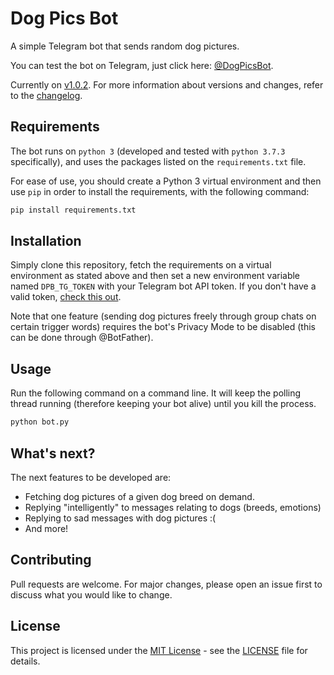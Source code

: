 # Dog Pics Bot

A simple Telegram bot that sends random dog pictures.

You can test the bot on Telegram, just click here: [@DogPicsBot](https://t.me/dogpicsbot).

Currently on [v1.0.2](https://github.com/aitorres/dogpicsbot/releases/tag/v1.0.2). For more information about versions and changes, refer to the [changelog](CHANGELOG.md).

## Requirements

The bot runs on `python 3` (developed and tested with `python 3.7.3` specifically), and uses the packages listed on the `requirements.txt` file.

For ease of use, you should create a Python 3 virtual environment and then use `pip` in order to install the requirements, with the following command:

```bash
pip install requirements.txt
```

## Installation

Simply clone this repository, fetch the requirements on a virtual environment as stated above and then set a new environment variable named `DPB_TG_TOKEN` with your Telegram bot API token. If you don't have a valid token, [check this out](https://core.telegram.org/bots).

Note that one feature (sending dog pictures freely through group chats on certain trigger words) requires the bot's Privacy Mode to be disabled (this can be done through @BotFather).

## Usage

Run the following command on a command line. It will keep the polling thread running (therefore keeping your bot alive) until you kill the process.

```bash
python bot.py
```

## What's next?

The next features to be developed are:

- Fetching dog pictures of a given dog breed on demand.
- Replying "intelligently" to messages relating to dogs (breeds, emotions)
- Replying to sad messages with dog pictures :(
- And more!

## Contributing

Pull requests are welcome. For major changes, please open an issue first to discuss what you would like to change.

## License

This project is licensed under the [MIT License](LICENSE) - see the [LICENSE](LICENSE) file for details.
